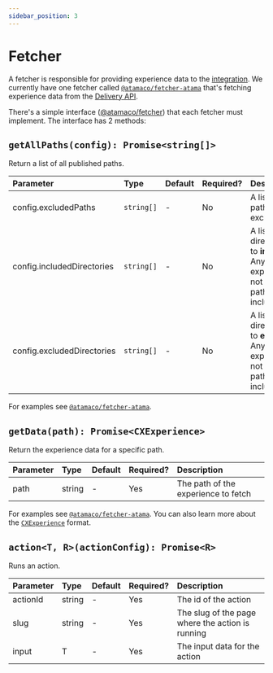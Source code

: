 ```yaml
---
sidebar_position: 3
---
```


# Fetcher

A fetcher is responsible for providing experience data to the [integration](../integration/README.md). We currently have one fetcher called [`@atamaco/fetcher-atama`](./fetcher-atama.md) that's fetching experience data from the [Delivery API](../delivery-api.md).

There's a simple interface ([@atamaco/fetcher](https://github.com/AtamaCo/cx/blob/main/packages/fetcher/index.ts)) that each fetcher must implement. The interface has 2 methods:

## `getAllPaths(config): Promise<string[]>`

Return a list of all published paths.

| Parameter | Type | Default | Required? | Description |
|:----------|:-----|:--------|:----------|:------------|
| config.excludedPaths | `string[]` | - | No | A list of paths to exclude. |
| config.includedDirectories | `string[]` | - | No | A list of directories to **include**. Any experience not in this path is not included. |
| config.excludedDirectories | `string[]` | - | No | A list of directories to **exclude**. Any experience not in these paths is included. |

For examples see [`@atamaco/fetcher-atama`](./fetcher-atama.md).

## `getData(path): Promise<CXExperience>`

Return the experience data for a specific path.

| Parameter | Type   | Default | Required? | Description |
|:----------|:-------|:--------|:----------|:------------|
| path      | string | -       | Yes       | The path of the experience to fetch |

For examples see [`@atamaco/fetcher-atama`](./fetcher-atama.md).
You can also learn more about the [`CXExperience`](../cx-experience-format.md) format.

## `action<T, R>(actionConfig): Promise<R>`

Runs an action.

| Parameter | Type   | Default | Required? | Description |
|:----------|:-------|:--------|:----------|:------------|
| actionId  | string | -       | Yes       | The id of the action |
| slug      | string | -       | Yes       | The slug of the page where the action is running |
| input     | T      | -       | Yes       | The input data for the action |
